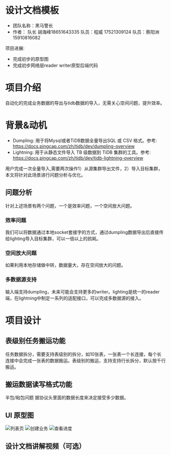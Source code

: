 # 设计文档模板
- 团队名称：黑马警长
- 作者：
  队长 胡海峰18651643335 
  队员：程威 17521309124
  队员：蔡阳洲 15910816082

项目进展:

- 完成初步的原型图
- 完成初步网络层reader writer原型后端代码


# 项目介绍
自动化的完成业务数据的导出与tidb数据的导入，无需关心空间问题，提升效率。

# 背景&动机

- Dumpling: 用于将Mysql或者TiDB数据全量导出SQL 或 CSV 格式。参考: https://docs.pingcap.com/zh/tidb/dev/dumpling-overview
- Lightning: 用于从静态文件导入 TB 级数据到 TiDB 集群的工具。参考: https://docs.pingcap.com/zh/tidb/dev/tidb-lightning-overview

用户完成一次全量导入,需要两次操作1）从源集群导出文件，2）导入目标集群，本文将针对此场景进行问题分析与优化。

## 问题分析
针对上述场景有两个问题，一个是效率问题，一个空间放大问题。
### 效率问题
我们可以将数据通过本地socket套接字的方式，通过dumpling数据导出后直接传给lighting导入目标集群，可以一倍以上的损耗。
### 空间放大问题
如果利用本地存储做中转，数据量大，存在空间放大的问题。
### 多数据源支持
输入端支持dumpling，未来可能会支持更多的writer。lighting是统一的reader端，在lightning中制定一系列的适配接口，可以完成多数据源的接入。




# 项目设计
## 表级别任务搬运功能
任务数据拆分，需要支持表级别的拆分，如10张表，一张表一个长连接，每个长连接中会完成一张表的数据搬运。表级别的搬运，支持支持行长拆分，默认按千行搬运。


## 搬运数据读写格式功能
半包/粘包问题
据协议头里面的数据长度来决定接受多少数据。

## UI 原型图
![列表页](https://github.com/mikechengwei/Hackathon-2022/images/1.png)
![创建业务](https://github.com/mikechengwei/Hackathon-2022/images/2.png)
![查看进度](https://github.com/mikechengwei/Hackathon-2022/images/3.png)


## 设计文档讲解视频（可选）